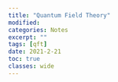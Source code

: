 ```yaml
---
title: "Quantum Field Theory"
modified:
categories: Notes
excerpt: ""
tags: [qft]
date: 2021-2-21
toc: true
classes: wide
---
```

